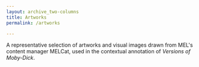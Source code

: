 ```yaml
---
layout: archive_two-columns
title: Artworks
permalink: /artworks

---
```


A representative selection of artworks and visual images drawn from MEL's content manager MELCat, used in the contextual annotation of *Versions of Moby-Dick*.
